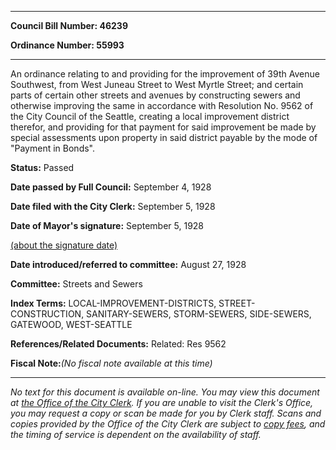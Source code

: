 

********

**Council Bill Number: 46239**
   
**Ordinance Number: 55993**
********

 An ordinance relating to and providing for the improvement of 39th Avenue Southwest, from West Juneau Street to West Myrtle Street; and certain parts of certain other streets and avenues by constructing sewers and otherwise improving the same in accordance with Resolution No. 9562 of the City Council of the Seattle, creating a local improvement district therefor, and providing for that payment for said improvement be made by special assessments upon property in said district payable by the mode of "Payment in Bonds".

**Status:** Passed
   
**Date passed by Full Council:** September 4, 1928
   
**Date filed with the City Clerk:** September 5, 1928
   
**Date of Mayor's signature:** September 5, 1928
   
[(about the signature date)](/~public/approvaldate.htm)
   
   
   
**Date introduced/referred to committee:** August 27, 1928
   
**Committee:** Streets and Sewers
   
   
**Index Terms:** LOCAL-IMPROVEMENT-DISTRICTS, STREET-CONSTRUCTION, SANITARY-SEWERS, STORM-SEWERS, SIDE-SEWERS, GATEWOOD, WEST-SEATTLE

**References/Related Documents:** Related: Res 9562

**Fiscal Note:**_(No fiscal note available at this time)_
********

_No text for this document is available on-line. You may view this document at [the Office of the City Clerk](http://www.seattle.gov/leg/clerk/contactUs.htm). If you are unable to visit the Clerk's Office, you may request a copy or scan be made for you by Clerk staff. Scans and copies provided by the Office of the City Clerk are subject to [copy fees](http://clerk.seattle.gov/~public/clerkfees.htm), and the timing of service is dependent on the availability of staff._


